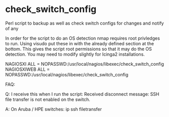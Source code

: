 # check_switch_config
Perl script to backup as well as check switch configs for changes and notify of any


In order for the script to do an OS detection nmap requires root privledges to run.  Using visudo put these in with the already defined section at the bottom.  This gives the script root permissions so that it may do the OS detection.  You may need to modify slightly for Icinga2 installations.

NAGIOSXI ALL = NOPASSWD:/usr/local/nagios/libexec/check_switch_config
NAGIOSXIWEB ALL = NOPASSWD:/usr/local/nagios/libexec/check_switch_config


FAQ:

Q: I receive this when I run the script:
   Received disconnect message: SSH file transfer is not enabled on the switch.

A: On Aruba / HPE switches:
   ip ssh filetransfer

